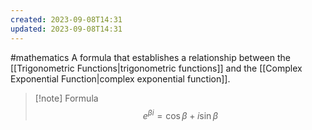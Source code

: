 ```yaml
---
created: 2023-09-08T14:31
updated: 2023-09-08T14:31
---
```

#mathematics 
A formula that establishes a relationship between the [[Trigonometric Functions|trigonometric functions]] and the [[Complex Exponential Function|complex exponential function]].
>[!note] Formula
>$$e ^{\beta i}=\cos{\beta}+i\sin{\beta}$$

